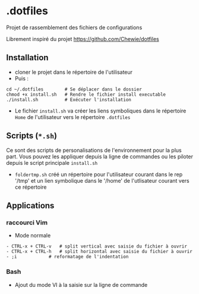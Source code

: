 # .dotfiles

Projet de rassemblement des fichiers de configurations

Librement inspiré du projet https://github.com/Chewie/dotfiles

## Installation
- cloner le projet dans le répertoire de l'utilisateur 
- Puis : 
``` 
cd ~/.dotfiles        # Se déplacer dans le dossier
chmod +x install.sh   # Rendre le fichier install executable
./install.sh          # Exécuter l'installation
```

- Le fichier `install.sh` va créer les liens symboliques dans le répertoire `Home` de l'utilisateur
vers le répertoire `.dotfiles`

## Scripts (`*.sh`)
Ce sont des scripts de personalisations de l'environnement pour la plus part.
Vous pouvez les appliquer depuis la ligne de commandes ou les piloter depuis le script principale `install.sh` 

* `foldertmp.sh` créé un répertoire pour l'utilisateur courant dans le rep '/tmp'
et un lien symbolique dans le '/home' de l'utlisateur courant vers ce
répertoire

## Applications
### raccourci Vim
* Mode normale
```
- CTRL-x + CTRL-v 	# split vertical avec saisie du fichier à ouvrir
- CTRL-x + CTRL-h 	# split horizontal avec saisie du fichier à ouvrir
- ;i  			# reformatage de l'indentation
```

### Bash
- Ajout du mode VI à la saisie sur la ligne de commande
